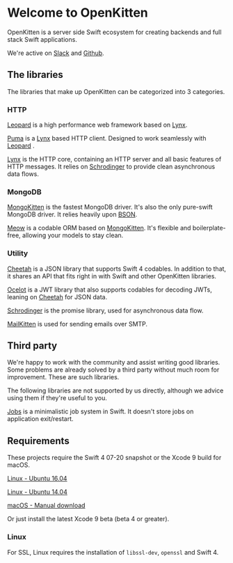 # Welcome to OpenKitten

OpenKitten is a server side Swift ecosystem for creating backends and full stack Swift applications.

We're active on [Slack](https://slackpass.io/openkitten) and [Github](https://github.com/OpenKitten/).

## The libraries

The libraries that make up OpenKitten can be categorized into 3 categories.

### HTTP

[Leopard](/leopard/index.md) is a high performance web framework based on [Lynx](/lynx/index.md).

[Puma](/puma/index.md) is a [Lynx](/lynx/index.md) based HTTP client. Designed to work seamlessly with [Leopard](/leopard/index.md) .

[Lynx](/lynx/index.md) is the HTTP core, containing an HTTP server and all basic features of HTTP messages. It relies on [Schrodinger](/schrodinger/index.md) to provide clean asynchronous data flows.

### MongoDB

[MongoKitten](/mongokitten/index.md) is the fastest MongoDB driver. It's also the only pure-swift MongoDB driver. It relies heavily upon [BSON](/bson/index.md).

[Meow](/meow/index.md) is a codable ORM based on [MongoKitten](/mongokitten/index.md). It's flexible and boilerplate-free, allowing your models to stay clean.

### Utility

[Cheetah](/cheetah/index.md) is a JSON library that supports Swift 4 codables. In addition to that, it shares an API that fits right in with Swift and other OpenKitten libraries.

[Ocelot](/ocelot/index.md) is a JWT library that also supports codables for decoding JWTs, leaning on [Cheetah](/cheetah/index.md) for JSON data.

[Schrodinger](/schrodinger/index.md) is the promise library, used for asynchronous data flow.

[MailKitten](/mailkitten/index.md) is used for sending emails over SMTP.

## Third party

We're happy to work with the community and assist writing good libraries. Some problems are already solved by a third party without much room for improvement. These are such libraries.

The following libraries are not supported by us directly, although we advice using them if they're useful to you.

[Jobs](/third-party/jobs.md) is a minimalistic job system in Swift. It doesn't store jobs on application exit/restart.

## Requirements

These projects require the Swift 4 07-20 snapshot or the Xcode 9 build for macOS.

[Linux - Ubuntu 16.04](https://swift.org/builds/swift-4.0-branch/ubuntu1604/swift-4.0-DEVELOPMENT-SNAPSHOT-2017-07-20-a/swift-4.0-DEVELOPMENT-SNAPSHOT-2017-07-20-a-ubuntu16.04.tar.gz)

[Linux - Ubuntu 14.04](https://swift.org/builds/swift-4.0-branch/ubuntu1404/swift-4.0-DEVELOPMENT-SNAPSHOT-2017-07-20-a/swift-4.0-DEVELOPMENT-SNAPSHOT-2017-07-20-a-ubuntu14.04.tar.gz)

[macOS - Manual download](https://swift.org/builds/swift-4.0-branch/xcode/swift-4.0-DEVELOPMENT-SNAPSHOT-2017-07-20-a/swift-4.0-DEVELOPMENT-SNAPSHOT-2017-07-20-a-osx.pkg)

Or just install the latest Xcode 9 beta (beta 4 or greater).

### Linux

For SSL, Linux requires the installation of `libssl-dev`, `openssl` and Swift 4.
